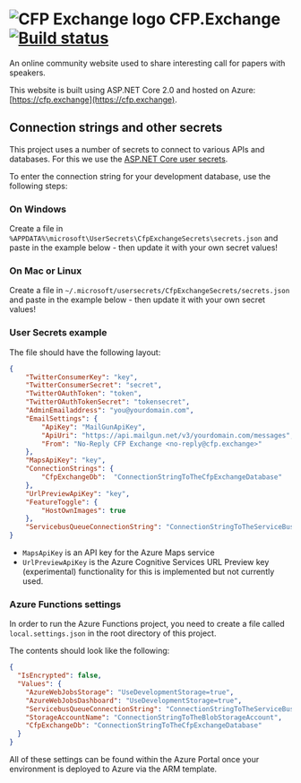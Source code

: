 # ![CFP Exchange logo](https://cfp.exchange/images/exchange50x50.png) CFP.Exchange [![Build status](https://jfversluis.visualstudio.com/CfpExchange/_apis/build/status/CfpExchange%20CI)](https://jfversluis.visualstudio.com/CfpExchange/_build/latest?definitionId=30)

An online community website used to share interesting call for papers with
speakers. 

This website is built using ASP.NET Core 2.0 and hosted on Azure: [https://cfp.exchange](https://cfp.exchange).

## Connection strings and other secrets
This project uses a number of secrets to connect to various APIs and databases.
For this we use the [ASP.NET Core user secrets](https://docs.microsoft.com/en-us/aspnet/core/security/app-secrets?view=aspnetcore-2.0&tabs=visual-studio).

To enter the connection string for your development database, use the following steps:

### On Windows
Create a file in `%APPDATA%\microsoft\UserSecrets\CfpExchangeSecrets\secrets.json` and paste in the example below - then update it with your own secret values!

### On Mac or Linux
Create a file in `~/.microsoft/usersecrets/CfpExchangeSecrets/secrets.json` and paste in the example below - then update it with your own secret values!

### User Secrets example
The file should have the following layout:
```json
{
    "TwitterConsumerKey": "key",
    "TwitterConsumerSecret": "secret",
    "TwitterOAuthToken": "token",
    "TwitterOAuthTokenSecret": "tokensecret",
    "AdminEmailaddress": "you@yourdomain.com",
    "EmailSettings": {
        "ApiKey": "MailGunApiKey",
        "ApiUri": "https://api.mailgun.net/v3/yourdomain.com/messages",
        "From": "No-Reply CFP Exchange <no-reply@cfp.exchange>"
    },
    "MapsApiKey": "key",
    "ConnectionStrings": {
        "CfpExchangeDb":  "ConnectionStringToTheCfpExchangeDatabase" 
    },
    "UrlPreviewApiKey": "key",
    "FeatureToggle": {
        "HostOwnImages": true
    },
    "ServicebusQueueConnectionString": "ConnectionStringToTheServiceBusQueue"
}
```

- `MapsApiKey` is an API key for the Azure Maps service
- `UrlPreviewApiKey` is the Azure Cognitive Services URL Preview key (experimental) functionality for this is implemented but not currently used.

### Azure Functions settings
In order to run the Azure Functions project, you need to create a file called `local.settings.json` in the root directory of this project.

The contents should look like the following:
```json
{
  "IsEncrypted": false,
  "Values": {
    "AzureWebJobsStorage": "UseDevelopmentStorage=true",
    "AzureWebJobsDashboard": "UseDevelopmentStorage=true",
    "ServicebusQueueConnectionString": "ConnectionStringToTheServiceBusQueue",
    "StorageAccountName": "ConnectionStringToTheBlobStorageAccount",
    "CfpExchangeDb": "ConnectionStringToTheCfpExchangeDatabase"
  }
}
```

All of these settings can be found within the Azure Portal once your environment is deployed to Azure via the ARM template.
